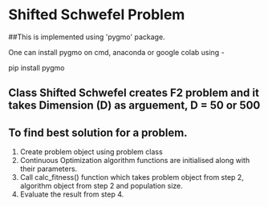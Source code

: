 # Shifted Schwefel Problem
##This is implemented using 'pygmo' package.

One can install pygmo on cmd, anaconda or google colab using - 

pip install pygmo

## Class Shifted Schwefel creates F2 problem and it takes Dimension (D) as arguement, D = 50 or 500

## To find best solution for a problem.
1. Create problem object using problem class
2. Continuous Optimization algorithm functions are initialised along with their parameters.
3. Call calc_fitness() function which takes problem object from step 2, algorithm object from step 2 and population size.
4. Evaluate the result from step 4.
